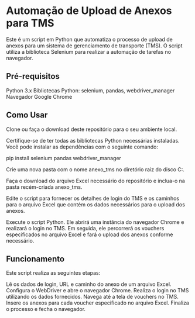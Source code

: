 # Automação de Upload de Anexos para TMS

Este é um script em Python que automatiza o processo de upload de anexos para um sistema de gerenciamento de transporte (TMS). O script utiliza a biblioteca Selenium para realizar a automação de tarefas no navegador.

## Pré-requisitos

Python 3.x
Bibliotecas Python: selenium, pandas, webdriver_manager
Navegador Google Chrome

## Como Usar

Clone ou faça o download deste repositório para o seu ambiente local.

Certifique-se de ter todas as bibliotecas Python necessárias instaladas. Você pode instalar as dependências com o seguinte comando:

pip install selenium pandas webdriver_manager

Crie uma nova pasta com o nome anexo_tms no diretório raiz do disco C:.

Faça o download do arquivo Excel necessário do repositório e inclua-o na pasta recém-criada anexo_tms.

Edite o script para fornecer os detalhes de login do TMS e os caminhos para o arquivo Excel que contém os dados necessários para o upload dos anexos.

Execute o script Python. Ele abrirá uma instância do navegador Chrome e realizará o login no TMS. Em seguida, ele percorrerá os vouchers especificados no arquivo Excel e fará o upload dos anexos conforme necessário.

## Funcionamento

Este script realiza as seguintes etapas:

Lê os dados de login, URL e caminho do anexo de um arquivo Excel.
Configura o WebDriver e abre o navegador Chrome.
Realiza o login no TMS utilizando os dados fornecidos.
Navega até a tela de vouchers no TMS.
Insere os anexos para cada voucher especificado no arquivo Excel.
Finaliza o processo e fecha o navegador.
